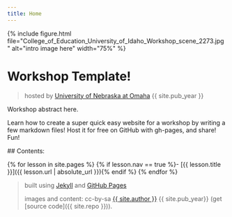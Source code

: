 ```yaml
---
title: Home
---
```


{% include figure.html file="College_of_Education_University_of_Idaho_Workshop_scene_2273.jpg" alt="intro image here" width="75%" %}

# Workshop Template!

> hosted by [University of Nebraska at Omaha](http://spa.unomaha.edu/) {{ site.pub_year }}

Workshop abstract here.

Learn how to create a super quick easy website for a workshop by writing a few markdown files!
Host it for free on GitHub with gh-pages, and share!
Fun!

<div class="toc" markdown="1">
## Contents:

{% for lesson in site.pages %}
{% if lesson.nav == true %}- [{{ lesson.title }}]({{ lesson.url | absolute_url }}){% endif %}
{% endfor %}
</div>

> built using [Jekyll](https://jekyllrb.com/) and [GitHub Pages](https://pages.github.com/)
>
> images and content: cc-by-sa <a href="https://github.com/{{ site.github_username }}">{{ site.author }}</a> {{ site.pub_year}} (get [source code]({{ site.repo }})).
<!---
> Last build date: {{ site.time | date: "%Y-%m-%d" }}.
>
> <a href="http://creativecommons.org/licenses/by-sa/4.0/" rel="license"><img style="border-width: 0;" src="https://i.creativecommons.org/l/by-sa/4.0/88x31.png" alt="Creative Commons License" /></a>
--->
